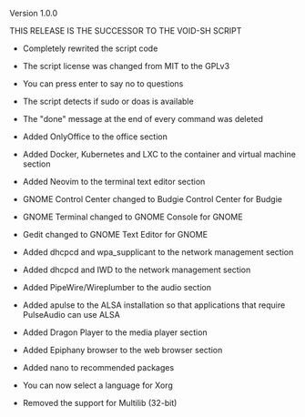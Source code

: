 Version 1.0.0

THIS RELEASE IS THE SUCCESSOR TO THE VOID-SH SCRIPT

- Completely rewrited the script code
- The script license was changed from MIT to the GPLv3
- You can press enter to say no to questions
- The script detects if sudo or doas is available
- The "done" message at the end of every command was deleted

- Added OnlyOffice to the office section
- Added Docker, Kubernetes and LXC to the container and virtual machine section
- Added Neovim to the terminal text editor section
- GNOME Control Center changed to Budgie Control Center for Budgie
- GNOME Terminal changed to GNOME Console for GNOME
- Gedit changed to GNOME Text Editor for GNOME
- Added dhcpcd and wpa_supplicant to the network management section
- Added dhcpcd and IWD to the network management section
- Added PipeWire/Wireplumber to the audio section
- Added apulse to the ALSA installation so that applications that require PulseAudio can use ALSA
- Added Dragon Player to the media player section
- Added Epiphany browser to the web browser section
- Added nano to recommended packages

- You can now select a language for Xorg

- Removed the support for Multilib (32-bit)
